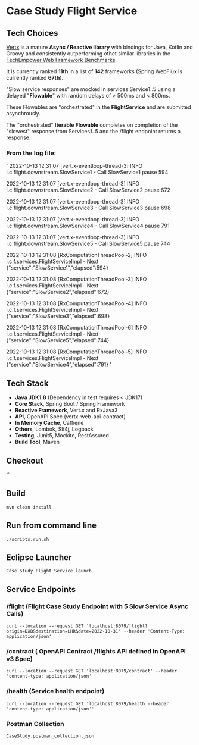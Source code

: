 # Case Study Flight Service

## Tech Choices

[Vertx][1] is a mature **Async / Reactive library** with bindings for Java, Kotlin and Groovy
and consistently outperforming othet similar libraries in the [TechEmpower Web Framework Benchmarks][2]

It is currently ranked **11th** in a list of **142** frameworks (Spring WebFlux is currently ranked **67th**).

[1]: https://vertx.io "Title"
[2]: https://www.techempower.com/benchmarks/#section=data-r21&test=composite "Title"

"Slow service responses" are mocked in services Service1..5 using a delayed "**Flowable**" with random delays of > 500ms and < 800ms.

These Flowables are "orchestrated" in the **FlightService** and are submitted asynchrously.

The "orchestrated" **Iterable Flowable** completes on completion of the "slowest" response from Services1..5 and the /flight endpoint returns a response.

### From the log file: ###

'
2022-10-13 12:31:07 [vert.x-eventloop-thread-3] INFO  i.c.flight.downstream.SlowService1 - Call SlowService1 pause 594

2022-10-13 12:31:07 [vert.x-eventloop-thread-3] INFO  i.c.flight.downstream.SlowService2 - Call SlowService2 pause 672

2022-10-13 12:31:07 [vert.x-eventloop-thread-3] INFO  i.c.flight.downstream.SlowService3 - Call SlowService3 pause 698

2022-10-13 12:31:07 [vert.x-eventloop-thread-3] INFO  i.c.flight.downstream.SlowService4 - Call SlowService4 pause 791

2022-10-13 12:31:07 [vert.x-eventloop-thread-3] INFO  i.c.flight.downstream.SlowService5 - Call SlowService5 pause 744

2022-10-13 12:31:08 [RxComputationThreadPool-2] INFO  i.c.f.services.FlightServiceImpl - Next {"service":"SlowService1","elapsed":594}

2022-10-13 12:31:08 [RxComputationThreadPool-3] INFO  i.c.f.services.FlightServiceImpl - Next {"service":"SlowService2","elapsed":672}

2022-10-13 12:31:08 [RxComputationThreadPool-4] INFO  i.c.f.services.FlightServiceImpl - Next {"service":"SlowService3","elapsed":698}

2022-10-13 12:31:08 [RxComputationThreadPool-6] INFO  i.c.f.services.FlightServiceImpl - Next {"service":"SlowService5","elapsed":744}

2022-10-13 12:31:08 [RxComputationThreadPool-5] INFO  i.c.f.services.FlightServiceImpl - Next {"service":"SlowService4","elapsed":791}
'

## Tech Stack

- **Java JDK1.8** (Dependency in test requires < JDK17)
- **Core Stack**, Spring Boot / Spring Framework
- **Reactive Framework**, Vert.x and RxJava3
- **API**, OpenAPI Spec (vertx-web-api-contract)
- **In Memory Cache**, Caffiene
- **Others**, Lombok, Slf4j, Logback
- **Testing**, Junit5, Mockito, RestAssured
- **Build Tool**, Maven

## Checkout

``

## Build

`mvn clean install`

## Run from command line

`./scripts.run.sh`

## Eclipse Launcher

`Case Study Flight Service.launch`

## Service Endpoints

### /flight (Flight Case Study Endpoint with 5 Slow Service Async Calls)

`curl --location --request GET 'localhost:8079/flight?origin=DXB&destination=LHR&date=2022-10-31' --header 'Content-Type: application/json'`

### /contract ( OpenAPI Contract /flights API defined in OpenAPI v3 Spec)

`curl --location --request GET 'localhost:8079/contract' --header 'content-type: application/json'`

### /health (Service health endpoint)

`curl --location --request GET 'localhost:8079/health --header 'content-type: application/json''`

### Postman Collection

`CaseStudy.postman_collection.json`

